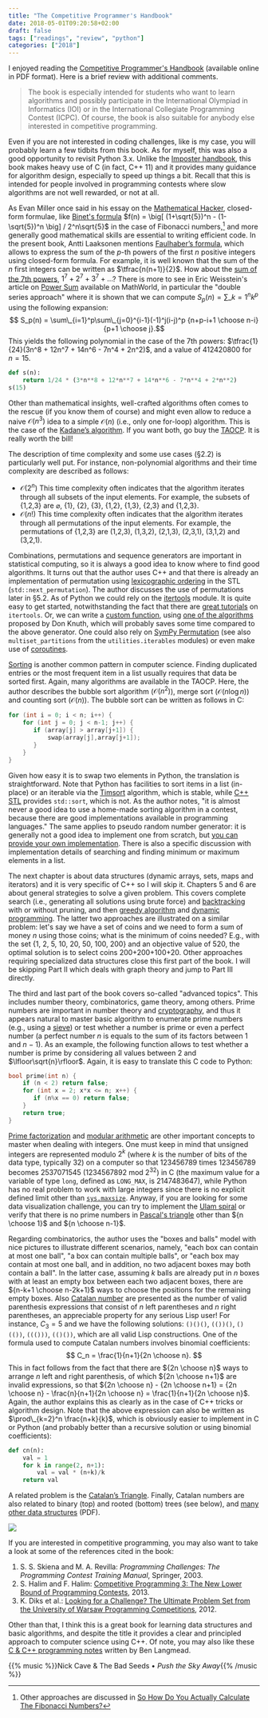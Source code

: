 ```yaml
---
title: "The Competitive Programmer's Handbook"
date: 2018-05-01T09:20:58+02:00
draft: false
tags: ["readings", "review", "python"]
categories: ["2018"]
---
```


I enjoyed reading the [Competitive Programmer's Handbook](https://cses.fi/book.html) (available online in PDF format). Here is a brief review with additional comments. 

> The book is especially intended for students who want to learn algorithms and possibly participate in the International Olympiad in Informatics (IOI) or in the International Collegiate Programming Contest (ICPC). Of course, the book is also suitable for anybody else interested in competitive programming.

Even if you are not interested in coding challenges, like is my case, you will probably learn a few tidbits from this book. As for myself, this was also a good opportunity to revisit Python 3.x. Unlike the [Imposter handbook](/post/imposter-handbook), this book makes heavy use of C (in fact, C++ 11) and it provides many guidance for algorithm design, especially to speed up things a bit. Recall that this is intended for people involved in programming contests where slow algorithms are not well rewarded, or not at all.

As Evan Miller once said in his essay on the [Mathematical Hacker](http://www.evanmiller.org/mathematical-hacker.html), closed-form formulae, like [Binet's formula](http://mathworld.wolfram.com/BinetsFibonacciNumberFormula.html) $f(n) = \big[ (1+\sqrt{5})^n - (1-\sqrt{5})^n \big] / 2^n\sqrt{5}$ in the case of Fibonacci numbers,[^1] and more generally good mathematical skills are essential to writing efficient code. In the present book, Antti Laaksonen mentions [Faulhaber’s formula](https://en.wikipedia.org/wiki/Faulhaber%27s_formula), which allows to express the sum of the $p$-th powers of the first $n$ positive integers using closed-form formula. For example, it is well known that the sum of the $n$ first integers can be written as $\tfrac{n(n+1)}{2}$. How about the [sum of the 7th powers](https://oeis.org/A000541), $1^7 + 2^7 + 3^7 + \dots$? There is more to see in Eric Weisstein's article on [Power Sum](http://mathworld.wolfram.com/PowerSum.html) available on MathWorld, in particular the "double series approach" where it is shown that we can compute $S_p(n) = \sum\_{k=1}^n k^p$ using the following expansion: 
$$ S_p(n) = \sum\_{i=1}^p\sum\_{j=0}^{i-1}(-1)^j(i-j)^p {n+p-i+1 \choose n-i} {p+1 \choose j}.$$
This yields the following polynomial in the case of the 7th powers: $\tfrac{1}{24}(3n^8 + 12n^7 + 14n^6 - 7n^4 + 2n^2)$, and a value of 412420800 for $n=15$.

```python
def s(n):
    return 1/24 * (3*n**8 + 12*n**7 + 14*n**6 - 7*n**4 + 2*n**2)
s(15)
```

Other than mathematical insights, well-crafted algorithms often comes to the rescue (if you know them of course) and might even allow to reduce a naive $\mathcal O(n^3)$ idea to a simple $\mathcal O(n)$ (i.e., only one for-loop) algorithm. This is the case of the [Kadane’s algorithm](https://en.wikipedia.org/wiki/Maximum_subarray_problem). If you want both, go buy the [TAOCP](https://www-cs-faculty.stanford.edu/~knuth/taocp.html). It is really worth the bill!

The description of time complexity and some use cases (§2.2) is particularly well put. For instance, non-polynomial algorithms and their time complexity are described as follows:

- $\mathcal O(2^n)$ This time complexity often indicates that the algorithm iterates through all subsets of the input elements. For example, the subsets of {1,2,3} are $\varnothing$, {1}, {2}, {3}, {1,2}, {1,3}, {2,3} and {1,2,3}.
- $\mathcal O(n!)$ This time complexity often indicates that the algorithm iterates through all permutations of the input elements. For example, the permutations of {1,2,3} are (1,2,3), (1,3,2), (2,1,3), (2,3,1), (3,1,2) and (3,2,1).

Combinations, permutations and sequence generators are important in statistical computing, so it is always a good idea to know where to find good algorithms. It turns out that the author uses C++ and that there is already an implementation of permutation using [lexicographic ordering](https://en.wikipedia.org/wiki/Permutation#Algorithms_to_generate_permutations) in the STL (`std::next_permutation`). The author discusses the use of permutations later in §5.2. As of Python we could rely on the [itertools](https://docs.python.org/3.6/library/itertools.html) module. It is quite easy to get started, notwithstanding the fact that there are [great tutorials](https://pymotw.com/3/itertools/index.html) on `itertools`. Or, we can write a [custom function](https://stackoverflow.com/a/30428753), using [one of the algorithms](http://www.kcats.org/csci/464/doc/knuth/fascicles/fasc2b.pdf) proposed by Don Knuth, which will probably saves some time compared to the above generator. One could also rely on [SymPy Permutation](http://docs.sympy.org/latest/modules/combinatorics/permutations.html) (see also `multiset_partitions` from the `utilities.iterables` modules) or even make use of [coroutines](https://sahandsaba.com/generating-permutations-with-coroutines.html).

[Sorting](https://www.toptal.com/developers/sorting-algorithms) is another common pattern in computer science. Finding duplicated entries or the most frequent item in a list usually requires that data be sorted first. Again, many algorithms are available in the TAOCP. Here, the author describes the bubble sort algorithm ($\mathcal O(n^2)$), merge sort ($\mathcal O(n\log n)$) and counting sort ($\mathcal O(n)$).
The bubble sort can be written as follows in C:

```c
for (int i = 0; i < n; i++) {
    for (int j = 0; j < n-1; j++) {
       if (array[j] > array[j+1]) {
           swap(array[j],array[j+1]);
       } 
    }
}
```

Given how easy it is to swap two elements in Python, the translation is straightforward. Note that Python has facilities to sort items in a list (in-place) or an iterable via the [Timsort](https://en.wikipedia.org/wiki/Timsort) algorithm, which is stable, while [C++ STL](https://en.wikipedia.org/wiki/Sort_(C%2B%2B)) provides `std::sort`, which is not. As the author notes, "it is almost never a good idea to use a home-made sorting algorithm in a contest, because there are good implementations available in programming languages." The same applies to pseudo random number generator: it is generally not a good idea to implement one from scratch, but [you can provide your own implementation](https://stackoverflow.com/a/7421661). There is also a specific discussion with implementation details of searching and finding minimum or maximum elements in a list.

The next chapter is about data structures (dynamic arrays, sets, maps and iterators) and it is very specific of C++ so I will skip it. Chapters 5 and 6 are about general strategies to solve a given problem. This covers complete search (i.e., generating all solutions using brute force) and [backtracking](https://en.wikipedia.org/wiki/Backtracking) with or without pruning, and then [greedy algorithm](https://en.wikipedia.org/wiki/Greedy_algorithm) and [dynamic programming](https://en.wikipedia.org/wiki/Dynamic_programming). The latter two approaches are illustrated on a similar problem: let's say we have a set of coins and we need to form a sum of money $n$ using those coins; what is the minimum of coins needed? E.g., with the set {1, 2, 5, 10, 20, 50, 100, 200} and an objective value of 520, the optimal solution is to select coins 200+200+100+20. Other approaches requiring specialized data structures close this first part of the book. I will be skipping Part II which deals with graph theory and jump to Part III directly.

The third and last part of the book covers so-called "advanced topics". This includes number theory, combinatorics, game theory, among others. Prime numbers are important in number theory and [cryptography](http://cryptofundamentals.com), and thus it appears natural to master basic algorithm to enumerate prime numbers (e.g., using a [sieve](https://en.wikipedia.org/wiki/Sieve_of_Eratosthenes)) or test whether a number is prime or even a perfect number (a perfect number $n$ is equals to the sum of its factors between 1 and $n$ − 1). As an example, the following function allows to test whether a number is prime by considering all values between 2 and $\lfloor\sqrt{n}\rfloor$. Again, it is easy to translate this C code to Python:

```c
bool prime(int n) {
    if (n < 2) return false;
    for (int x = 2; x*x <= n; x++) {
       if (n%x == 0) return false;
    }
    return true;
}
```

[Prime factorization](http://mathworld.wolfram.com/PrimeFactorizationAlgorithms.html) and [modular arithmetic](https://en.wikipedia.org/wiki/Modular_arithmetic) are other important concepts to master when dealing with integers. One must keep in mind that unsigned integers are represented modulo $2^k$ (where $k$ is the number of bits of the data type, typically 32) on a computer so that 123456789 times 123456789 becomes 2537071545 (1234567892 mod 2<sup>32</sup>) in C (the maximum value for a variable of type `long`, defined as `LONG_MAX`, is 2147483647), while Python has no real problem to work with large integers since there is no explicit defined limit other than [`sys.maxsize`](https://docs.python.org/3/library/sys.html#sys.maxsize). Anyway, if you are looking for some data visualization challenge, you can try to implement the [Ulam spiral](https://www.youtube.com/watch?v=iFuR97YcSLM) or verify that there is no prime numbers in [Pascal's triangle](https://mathoverflow.net/q/9181) other than ${n \choose 1}$ and ${n \choose n-1}$. 

Regarding combinatorics, the author uses the "boxes and balls" model with nice pictures to illustrate different scenarios, namely, "each box can contain at most one ball", "a box can contain multiple balls", or "each box may contain at most one ball, and in addition, no two adjacent boxes may both contain a ball". In the latter case, assuming $k$ balls are already put in $n$ boxes with at least an empty box between each two adjacent boxes, there are ${n-k+1 \choose n-2k+1}$ ways to choose the positions for the remaining empty boxes. Also [Catalan number](https://en.wikipedia.org/wiki/Catalan_number) are presented as the number of valid parenthesis expressions that consist of $n$ left parentheses and $n$ right parentheses, an appreciable property for any serious Lisp user! For instance, $C_3 = 5$ and we have the following solutions: `()()()`, `(())()`, `()(())`, `((()))`, `(()())`, which are all valid Lisp constructions. One of the formula used to compute Catalan numbers involves binomial coefficients:
$$ C_n = \frac{1}{n+1}{2n \choose n}. $$
This in fact follows from the fact that there are ${2n \choose n}$ ways to arrange $n$ left and right parenthesis, of which ${2n \choose n+1}$ are invalid expressions, so that ${2n \choose n} - {2n \choose n+1} = {2n \choose n} - \frac{n}{n+1}{2n \choose n} = \frac{1}{n+1}{2n \choose n}$. Again, the author explains this as clearly as in the case of C++ tricks or algorithm design. Note that the above expression can also be written as $\prod\_{k=2}^n \frac{n+k}{k}$, which is obviously easier to implement in C or Python (and probably better than a recursive solution or using binomial coefficients):

```python
def cn(n):
    val = 1
    for k in range(2, n+1):
        val = val * (n+k)/k
    return val
```

A related problem is the [Catalan’s Triangle](https://kaygun.tumblr.com/post/169499813519/catalans-triangle). Finally, Catalan numbers are also related to binary (top) and rooted (bottom) trees (see below), and [many other data structures](http://www.geometer.org/mathcircles/catalan.pdf) (PDF).

![](/img/2018-05-02-10-10-11.png)

If you are interested in competitive programming, you may also want to take a look at some of the references cited in the book:

1. S. S. Skiena and M. A. Revilla: *Programming Challenges: The Programming Contest Training Manual*, Springer, 2003.
2. S. Halim and F. Halim: [Competitive Programming 3: The New Lower Bound of Programming Contests](https://cpbook.net), 2013.
3. K. Diks et al.: [Looking for a Challenge? The Ultimate Problem Set from the University of Warsaw Programming Competitions](http://www.lookingforachallengethebook.com), 2012.

Other than that, I think this is a great book for learning data structures and basic algorithms, and despite the title it provides a clear and principled approach to computer science using C++. Of note, you may also like these [C & C++ programming notes](https://github.com/BenLangmead/c-cpp-notes) written by Ben Langmead.

{{% music %}}Nick Cave & The Bad Seeds • *Push the Sky Away*{{% /music %}}

[^1]: Other approaches are discussed in [So How Do You Actually Calculate The Fibonacci Numbers?](https://sahandsaba.com/five-ways-to-calculate-fibonacci-numbers-with-python-code.html)

